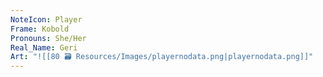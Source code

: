 ```yaml
---
NoteIcon: Player
Frame: Kobold
Pronouns: She/Her
Real_Name: Geri
Art: "![[80 🗃️ Resources/Images/playernodata.png|playernodata.png]]"
---
```


